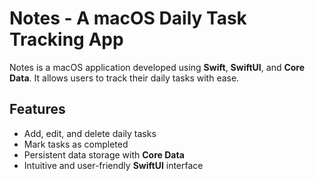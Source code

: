 # Notes - A macOS Daily Task Tracking App

Notes is a macOS application developed using **Swift**, **SwiftUI**, and **Core Data**. It allows users to track their daily tasks with ease.

## Features

- Add, edit, and delete daily tasks
- Mark tasks as completed
- Persistent data storage with **Core Data**
- Intuitive and user-friendly **SwiftUI** interface
